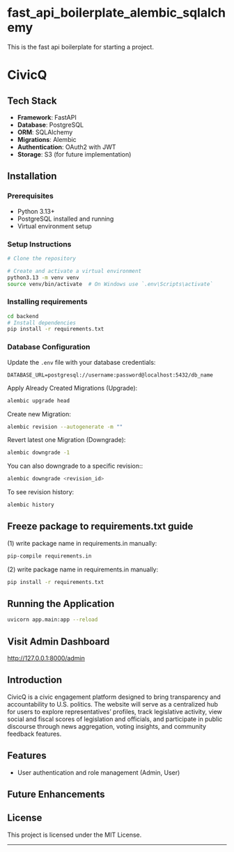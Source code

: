 # fast_api_boilerplate_alembic_sqlalchemy
This is the fast api boilerplate for starting a project.


# CivicQ


## Tech Stack

- **Framework**: FastAPI
- **Database**: PostgreSQL
- **ORM**: SQLAlchemy
- **Migrations**: Alembic
- **Authentication**: OAuth2 with JWT
- **Storage**: S3 (for future implementation)

## Installation

### Prerequisites

- Python 3.13+
- PostgreSQL installed and running
- Virtual environment setup

### Setup Instructions

```sh
# Clone the repository

# Create and activate a virtual environment
python3.13 -m venv venv
source venv/bin/activate  # On Windows use `.env\Scripts\activate`

```


### Installing requirements

```sh
cd backend
# Install dependencies
pip install -r requirements.txt
```

### Database Configuration

Update the `.env` file with your database credentials:

```env
DATABASE_URL=postgresql://username:password@localhost:5432/db_name
```

Apply Already Created Migrations (Upgrade):

```sh
alembic upgrade head
```

Create new Migration:

```sh
alembic revision --autogenerate -m ""
```

Revert latest one Migration (Downgrade):

```sh
alembic downgrade -1
```

You can also downgrade to a specific revision::

```sh
alembic downgrade <revision_id>
```

To see revision history:

```sh
alembic history
```

## Freeze package to requirements.txt guide

(1) write package name in requirements.in manually:

```sh
pip-compile requirements.in
```

(2) write package name in requirements.in manually:

```sh
pip install -r requirements.txt
```

## Running the Application

```sh
uvicorn app.main:app --reload
```

## Visit Admin Dashboard

http://127.0.0.1:8000/admin

## Introduction

CivicQ is a civic engagement platform designed to bring transparency and accountability to U.S. politics. The website will serve as a centralized hub for users to explore representatives’ profiles, track legislative activity, view social and fiscal scores of legislation and officials, and participate in public discourse through news aggregation, voting insights, and community feedback features.

## Features

- User authentication and role management (Admin, User)



## Future Enhancements

## License

This project is licensed under the MIT License.

---



